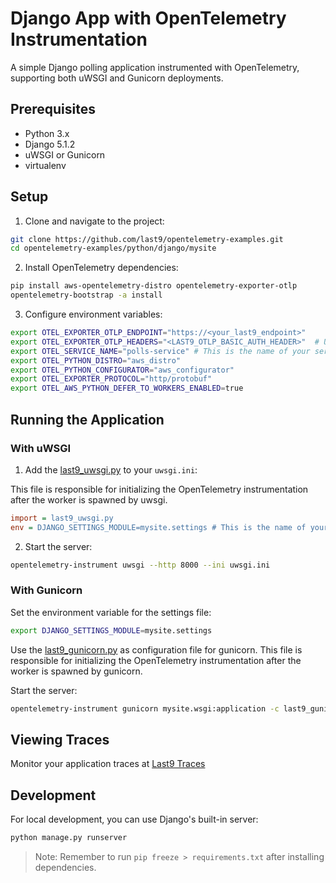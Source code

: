 # Django App with OpenTelemetry Instrumentation

A simple Django polling application instrumented with OpenTelemetry, supporting both uWSGI and Gunicorn deployments.

## Prerequisites

- Python 3.x
- Django 5.1.2
- uWSGI or Gunicorn
- virtualenv

## Setup

1. Clone and navigate to the project:

```bash
git clone https://github.com/last9/opentelemetry-examples.git
cd opentelemetry-examples/python/django/mysite
```

2. Install OpenTelemetry dependencies:

```bash
pip install aws-opentelemetry-distro opentelemetry-exporter-otlp
opentelemetry-bootstrap -a install
```

3. Configure environment variables:
```bash
export OTEL_EXPORTER_OTLP_ENDPOINT="https://<your_last9_endpoint>"
export OTEL_EXPORTER_OTLP_HEADERS="<LAST9_OTLP_BASIC_AUTH_HEADER>"  # Use %20 for spaces
export OTEL_SERVICE_NAME="polls-service" # This is the name of your service
export OTEL_PYTHON_DISTRO="aws_distro"
export OTEL_PYTHON_CONFIGURATOR="aws_configurator"
export OTEL_EXPORTER_PROTOCOL="http/protobuf"
export OTEL_AWS_PYTHON_DEFER_TO_WORKERS_ENABLED=true
```

## Running the Application

### With uWSGI

1. Add the [last9_uwsgi.py](./mysite/last9_uwsgi.py) to your `uwsgi.ini`:

This file is responsible for initializing the OpenTelemetry instrumentation after the worker is spawned by uwsgi.

```ini
import = last9_uwsgi.py
env = DJANGO_SETTINGS_MODULE=mysite.settings # This is the name of your settings file
```

2. Start the server:
```bash
opentelemetry-instrument uwsgi --http 8000 --ini uwsgi.ini
```

### With Gunicorn

Set the environment variable for the settings file:
```bash
export DJANGO_SETTINGS_MODULE=mysite.settings
```

Use the [last9_gunicorn.py](./mysite/last9_gunicorn.py) as configuration file for gunicorn.
This file is responsible for initializing the OpenTelemetry instrumentation after the worker is spawned by gunicorn.

Start the server:
```bash
opentelemetry-instrument gunicorn mysite.wsgi:application -c last9_gunicorn.py
```

## Viewing Traces

Monitor your application traces at [Last9 Traces](https://app.last9.io/traces)

## Development

For local development, you can use Django's built-in server:
```bash
python manage.py runserver
```

> Note: Remember to run `pip freeze > requirements.txt` after installing dependencies.
